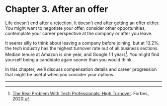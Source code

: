 # Chapter 3. After an offer

Life doesn’t end after a rejection. It doesn’t end after getting an offer either. You might want to negotiate your offer, consider other opportunities, contemplate your career perspective at the company or after you leave.

It seems silly to think about leaving a company before joining, but at 13.2%, the tech industry has the highest turnover rate out of all business sections. Median tenure at Amazon is one year, and Google 1.1 years[^50]. You might find yourself being a candidate again sooner than you would think.

In this chapter, we’ll discuss compensation details and career progression that might be useful when you consider your options.

----
[^50]:
     [The Real Problem With Tech Professionals: High Turnover](https://www.forbes.com/sites/sap/2020/07/09/how-to-better-meet-your-customer-needs-and-do-so-more-quickly/). Forbes, 2020.